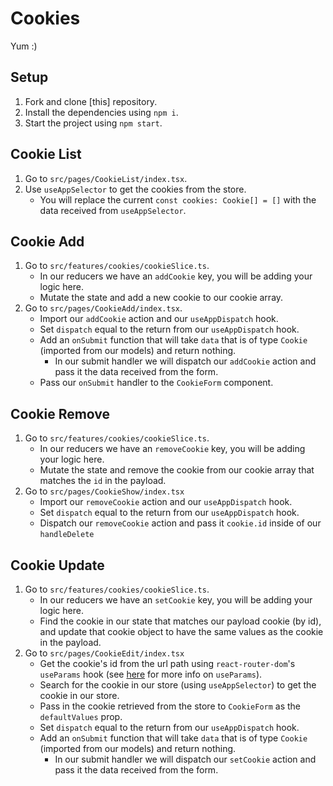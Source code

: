 # Cookies

Yum :)

## Setup

1. Fork and clone [this] repository.
2. Install the dependencies using `npm i`.
3. Start the project using `npm start`.

## Cookie List

1. Go to `src/pages/CookieList/index.tsx`.
2. Use `useAppSelector` to get the cookies from the store.
   - You will replace the current `const cookies: Cookie[] = []` with the data received from `useAppSelector`.

## Cookie Add

1. Go to `src/features/cookies/cookieSlice.ts`.
   - In our reducers we have an `addCookie` key, you will be adding your logic here.
   - Mutate the state and add a new cookie to our cookie array.
2. Go to `src/pages/CookieAdd/index.tsx`.
   - Import our `addCookie` action and our `useAppDispatch` hook.
   - Set `dispatch` equal to the return from our `useAppDispatch` hook.
   - Add an `onSubmit` function that will take `data` that is of type `Cookie` (imported from our models) and return nothing.
     - In our submit handler we will dispatch our `addCookie` action and pass it the data received from the form.
   - Pass our `onSubmit` handler to the `CookieForm` component.

## Cookie Remove

1. Go to `src/features/cookies/cookieSlice.ts`.
   - In our reducers we have an `removeCookie` key, you will be adding your logic here.
   - Mutate the state and remove the cookie from our cookie array that matches the `id` in the payload.
2. Go to `src/pages/CookieShow/index.tsx`
   - Import our `removeCookie` action and our `useAppDispatch` hook.
   - Set `dispatch` equal to the return from our `useAppDispatch` hook.
   - Dispatch our `removeCookie` action and pass it `cookie.id` inside of our `handleDelete`

## Cookie Update

1. Go to `src/features/cookies/cookieSlice.ts`.
   - In our reducers we have an `setCookie` key, you will be adding your logic here.
   - Find the cookie in our state that matches our payload cookie (by id), and update that cookie object to have the same values as the cookie in the payload.
2. Go to `src/pages/CookieEdit/index.tsx`
   - Get the cookie's id from the url path using `react-router-dom`'s `useParams` hook (see [here](https://reactrouter.com/docs/en/v6/hooks/use-params) for more info on `useParams`).
   - Search for the cookie in our store (using `useAppSelector`) to get the cookie in our store.
   - Pass in the cookie retrieved from the store to `CookieForm` as the `defaultValues` prop.
   - Set `dispatch` equal to the return from our `useAppDispatch` hook.
   - Add an `onSubmit` function that will take `data` that is of type `Cookie` (imported from our models) and return nothing.
     - In our submit handler we will dispatch our `setCookie` action and pass it the data received from the form.
